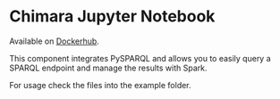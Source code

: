 # Chimara Jupyter Notebook

Available on [Dockerhub](https://hub.docker.com/r/chimerasuite/jupyter-notebook).

This component integrates PySPARQL and allows you to easily query a SPARQL endpoint and manage the results with Spark.

For usage check the files into the example folder.
